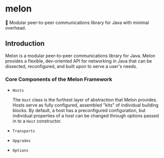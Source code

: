 # melon

:watermelon: Modular peer-to-peer communications library for Java with minimal overhead.

## Introduction

Melon is a modular peer-to-peer communications library for Java. Melon provides
a flexible, dev-oriented API for networking in Java that can be dissected,
reconfigured, and built upon to serve a user's needs.

### Core Components of the Melon Framework

* `Hosts`

   The `Host` class is the furthest layer of abstraction that Melon provides.
   Hosts serve as fully configured, assembled "kits" of individual building
   blocks. By default, a host has a preconfigured configuration, but individual
   properties of a host can be changed through options passed in to a `Host`
   constructor.
* `Transports`
* `Upgrades`
* `Options`